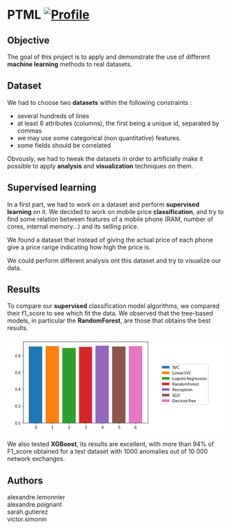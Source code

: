 # PTML [![Profile][title-img]][profile]

[title-img]:https://img.shields.io/badge/-SCIA--PRIME-red
[profile]:https://github.com/bictole

## Objective

The goal of this project is to apply and demonstrate the use of different **machine learning** methods to real datasets.

## Dataset

We had to choose two **datasets** within the following constraints :
* several hundreds of lines
* at least 6 attributes (columns), the first being a unique id, separated by commas
* we may use some categorical (non quantitative) features.
* some fields should be correlated

Obvously, we had to tweak the datasets in order to artificially make it possible to apply **analysis** and **visualization** techniques on them.


## Supervised learning

In a first part, we had to work on a dataset and perform **supervised learning** on it. We decided to work on mobile price **classification**, and try to find some relation between features of a mobile phone (RAM, number of cores, internal memory...) and its selling price. 

We found a dataset that instead of giving the actual price of each phone give a price range indicating how high the price is.

We could perform different analysis ont this dataset and try to visualize our data.


## Results

To compare our **supervised** classification model algorithms, we compared their f1_score to see which fit the data. We observed that the tree-based models, in particular the **RandomForest**, are those that obtains the best results.

<img src="https://github.com/Bictole/MLSECU/blob/master/bench.png" alt="Benchmarks_Results">

We also tested **XGBoost**, its results are excellent, with more than 94% of F1_score obtained for a test dataset with 1000 anomalies out of 10 000 network exchanges.

## Authors

alexandre.lemonnier\
alexandre.poignant\
sarah.gutierez\
victor.simonin